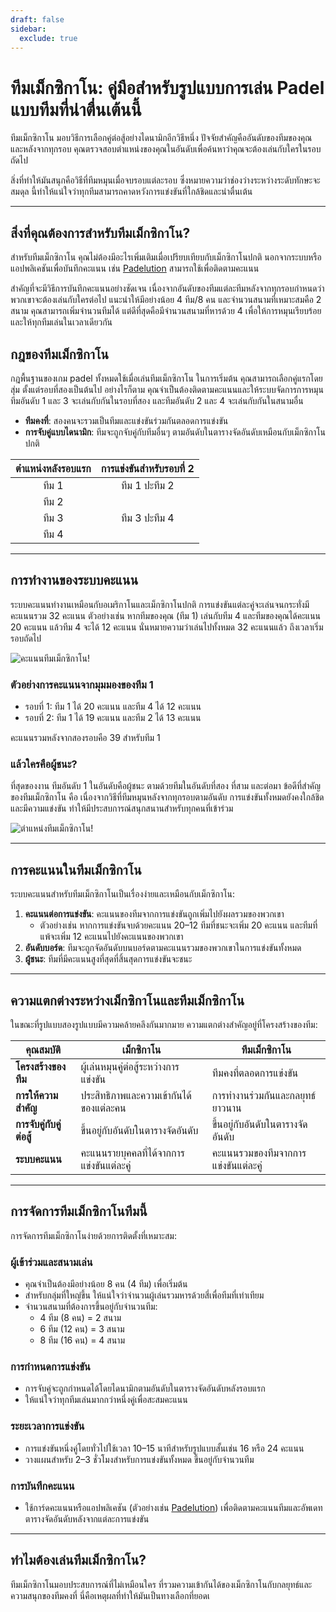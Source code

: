```yaml
---
draft: false
sidebar:
  exclude: true
---
```

# ทีมเม็กซิกาโน: คู่มือสำหรับรูปแบบการเล่น Padel แบบทีมที่น่าตื่นเต้นนี้

ทีมเม็กซิกาโน มอบวิธีการเลือกคู่ต่อสู้อย่างไดนามิกอีกวิธีหนึ่ง ปัจจัยสำคัญคืออันดับของทีมของคุณ และหลังจากทุกรอบ คุณตรวจสอบตำแหน่งของคุณในอันดับเพื่อค้นหาว่าคุณจะต้องเล่นกับใครในรอบถัดไป

สิ่งที่ทำให้มันสนุกคือวิธีที่ทีมหมุนเมื่อจบรอบแต่ละรอบ ซึ่งหมายความว่าช่องว่างระหว่างระดับทักษะจะสมดุล นี้ทำให้แน่ใจว่าทุกทีมสามารถคาดหวังการแข่งขันที่ใกล้ชิดและน่าตื่นเต้น

---

## สิ่งที่คุณต้องการสำหรับทีมเม็กซิกาโน?

สำหรับทีมเม็กซิกาโน คุณไม่ต้องมีอะไรเพิ่มเติมเมื่อเปรียบเทียบกับเม็กซิกาโนปกติ นอกจากระบบหรือแอปพลิเคชันเพื่อบันทึกคะแนน เช่น [Padelution](https://www.padelution.com/americano) สามารถใช้เพื่อติดตามคะแนน

สำคัญที่จะมีวิธีการบันทึกคะแนนอย่างชัดเจน เนื่องจากอันดับของทีมแต่ละทีมหลังจากทุกรอบกำหนดว่าพวกเขาจะต้องเล่นกับใครต่อไป แนะนำให้มีอย่างน้อย 4 ทีม/8 คน และจำนวนสนามที่เหมาะสมคือ 2 สนาม คุณสามารถเพิ่มจำนวนทีมได้ แต่ดีที่สุดคือมีจำนวนสนามที่หารด้วย 4 เพื่อให้การหมุนเรียบร้อยและให้ทุกทีมเล่นในเวลาเดียวกัน

## กฎของทีมเม็กซิกาโน

กฎพื้นฐานของเกม padel ทั้งหมดใช้เมื่อเล่นทีมเม็กซิกาโน ในการเริ่มต้น คุณสามารถเลือกคู่แรกโดยสุ่ม ตั้งแต่รอบที่สองเป็นต้นไป อย่างไรก็ตาม คุณจำเป็นต้องติดตามคะแนนและให้ระบบจัดการการหมุน ทีมอันดับ 1 และ 3 จะเล่นกับกันในรอบที่สอง และทีมอันดับ 2 และ 4 จะเล่นกับกันในสนามอื่น

- **ทีมคงที่**: สองคนจะรวมเป็นทีมและแข่งขันร่วมกันตลอดการแข่งขัน
- **การจับคู่แบบไดนามิก**: ทีมจะถูกจับคู่กับทีมอื่นๆ ตามอันดับในตารางจัดอันดับเหมือนกับเม็กซิกาโนปกติ

| ตำแหน่งหลังรอบแรก | การแข่งขันสำหรับรอบที่ 2 |
|:---------------------------:|:---------------------:|
|            ทีม 1           |   ทีม 1 ปะทีม 2   |
|            ทีม 2           |                       |
|            ทีม 3           |   ทีม 3 ปะทีม 4   |
|            ทีม 4           |                       |

---

## การทำงานของระบบคะแนน

ระบบคะแนนทำงานเหมือนกับอเมริกาโนและเม็กซิกาโนปกติ การแข่งขันแต่ละคู่จะเล่นจนกระทั่งมีคะแนนรวม 32 คะแนน ตัวอย่างเช่น หากทีมของคุณ (ทีม 1) เล่นกับทีม 4 และทีมของคุณได้คะแนน 20 คะแนน แล้วทีม 4 จะได้ 12 คะแนน นั่นหมายความว่าเล่นไปทั้งหมด 32 คะแนนแล้ว ถึงเวลาเริ่มรอบถัดไป

![คะแนนทีมเม็กซิกาโน!](/th/images/team-mexicano-scores.png "คะแนนทีมเม็กซิกาโน!")

### ตัวอย่างการคะแนนจากมุมมองของทีม 1
- รอบที่ 1: ทีม 1 ได้ 20 คะแนน และทีม 4 ได้ 12 คะแนน
- รอบที่ 2: ทีม 1 ได้ 19 คะแนน และทีม 2 ได้ 13 คะแนน

คะแนนรวมหลังจากสองรอบคือ 39 สำหรับทีม 1

### แล้วใครคือผู้ชนะ?
ที่สุดของงาน ทีมอันดับ 1 ในอันดับคือผู้ชนะ ตามด้วยทีมในอันดับที่สอง ที่สาม และต่อมา ข้อดีที่สำคัญของทีมเม็กซิกาโน คือ เนื่องจากวิธีที่ทีมหมุนหลังจากทุกรอบตามอันดับ การแข่งขันทั้งหมดยังคงใกล้ชิดและมีความแข่งขัน ทำให้มีประสบการณ์สนุกสนานสำหรับทุกคนที่เข้าร่วม

![ตำแหน่งทีมเม็กซิกาโน!](/th/images/team-mexicano-standing.png "ตำแหน่งทีมเม็กซิกาโน")

---

## การคะแนนในทีมเม็กซิกาโน

ระบบคะแนนสำหรับทีมเม็กซิกาโนเป็นเรื่องง่ายและเหมือนกับเม็กซิกาโน:

1. **คะแนนต่อการแข่งขัน**: คะแนนของทีมจากการแข่งขันถูกเพิ่มไปยังผลรวมของพวกเขา
   - ตัวอย่างเช่น หากการแข่งขันจบด้วยคะแนน 20–12 ทีมที่ชนะจะเพิ่ม 20 คะแนน และทีมที่แพ้จะเพิ่ม 12 คะแนนไปยังคะแนนของพวกเขา
2. **อันดับบอร์ด**: ทีมจะถูกจัดอันดับบนบอร์ดตามคะแนนรวมของพวกเขาในการแข่งขันทั้งหมด
3. **ผู้ชนะ**: ทีมที่มีคะแนนสูงที่สุดที่สิ้นสุดการแข่งขันจะชนะ

---

## ความแตกต่างระหว่างเม็กซิกาโนและทีมเม็กซิกาโน

ในขณะที่รูปแบบสองรูปแบบมีความคล้ายคลึงกันมากมาย ความแตกต่างสำคัญอยู่ที่โครงสร้างของทีม:

| **คุณสมบัติ**            | **เม็กซิกาโน**                                     | **ทีมเม็กซิกาโน**                                  |
|-------------------------|-------------------------------------------------|---------------------------------------------------|
| **โครงสร้างของทีม**      | ผู้เล่นหมุนคู่ต่อสู้ระหว่างการแข่งขัน         | ทีมคงที่ตลอดการแข่งขัน      |
| **การให้ความสำคัญ**               | ประสิทธิภาพและความเข้ากันได้ของแต่ละคน         | การทำงานร่วมกันและกลยุทธ์ยาวนาน                   |
| **การจับคู่กับคู่ต่อสู้**    | ขึ้นอยู่กับอันดับในตารางจัดอันดับ                  | ขึ้นอยู่กับอันดับในตารางจัดอันดับ                    |
| **ระบบคะแนน**             | คะแนนรายบุคคลที่ได้จากการแข่งขันแต่ละคู่        | คะแนนรวมของทีมจากการแข่งขันแต่ละคู่     |

---

## การจัดการทีมเม็กซิกาโนทีมนี้

การจัดการทีมเม็กซิกาโนง่ายด้วยการติดตั้งที่เหมาะสม:

### ผู้เข้าร่วมและสนามเล่น
- คุณจำเป็นต้องมีอย่างน้อย 8 คน (4 ทีม) เพื่อเริ่มต้น
- สำหรับกลุ่มที่ใหญ่ขึ้น ให้แน่ใจว่าจำนวนผู้เล่นรวมหารด้วยสี่เพื่อทีมที่เท่าเทียม
- จำนวนสนามที่ต้องการขึ้นอยู่กับจำนวนทีม:
  - 4 ทีม (8 คน) = 2 สนาม
  - 6 ทีม (12 คน) = 3 สนาม
  - 8 ทีม (16 คน) = 4 สนาม

### การกำหนดการแข่งขัน
- การจับคู่จะถูกกำหนดได้โดยไดนามิกตามอันดับในตารางจัดอันดับหลังรอบแรก
- ให้แน่ใจว่าทุกทีมเล่นมากกว่าหนึ่งคู่เพื่อสะสมคะแนน

### ระยะเวลาการแข่งขัน
- การแข่งขันหนึ่งคู่โดยทั่วไปใช้เวลา 10–15 นาทีสำหรับรูปแบบสั้นเช่น 16 หรือ 24 คะแนน
- วางแผนสำหรับ 2–3 ชั่วโมงสำหรับการแข่งขันทั้งหมด ขึ้นอยู่กับจำนวนทีม

### การบันทึกคะแนน
- ใช้การ์ดคะแนนหรือแอปพลิเคชัน (ตัวอย่างเช่น [Padelution](https://www.padelution.com/americano)) เพื่อติดตามคะแนนทีมและอัพเดทตารางจัดอันดับหลังจากแต่ละการแข่งขัน

---

## ทำไมต้องเล่นทีมเม็กซิกาโน?

ทีมเม็กซิกาโนมอบประสบการณ์ที่ไม่เหมือนใคร ที่รวมความเข้ากันได้ของเม็กซิกาโนกับกลยุทธ์และความสนุกของทีมคงที่ นี่คือเหตุผลที่ทำให้มันเป็นทางเลือกที่ยอดเ